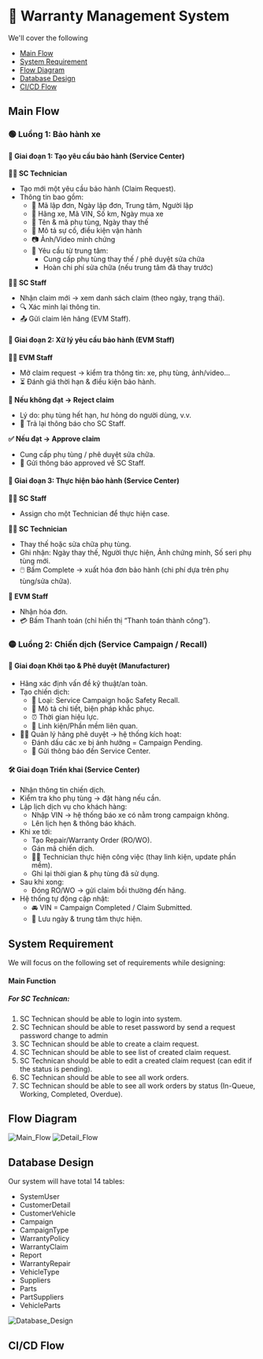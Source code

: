 # 📑 Warranty Management System

We'll cover the following
+ [Main Flow](#main-flow)
+ [System Requirement](#system-requirement)
+ [Flow Diagram](#flow-diagram)
+ [Database Design](#database-design)
+ [CI/CD Flow](#cicd-flow)

## Main Flow
### 🟢 Luồng 1: Bảo hành xe
#### 🔹 Giai đoạn 1: Tạo yêu cầu bảo hành (Service Center)
**👨‍🔧 SC Technician**
+ Tạo mới một yêu cầu bảo hành (Claim Request).
+ Thông tin bao gồm:
    + 📌 Mã lập đơn, Ngày lập đơn, Trung tâm, Người lập
    + 🚗 Hãng xe, Mã VIN, Số km, Ngày mua xe
    + 🔧 Tên & mã phụ tùng, Ngày thay thế
    + 📝 Mô tả sự cố, điều kiện vận hành
    + 📷 Ảnh/Video minh chứng
    + 📨 Yêu cầu từ trung tâm:
        + Cung cấp phụ tùng thay thế / phê duyệt sửa chữa
        + Hoàn chi phí sửa chữa (nếu trung tâm đã thay trước)

**👩‍💼 SC Staff**
+ Nhận claim mới → xem danh sách claim (theo ngày, trạng thái).
+ 🔍 Xác minh lại thông tin.
+ 📤 Gửi claim lên hãng (EVM Staff).

#### 🔹 Giai đoạn 2: Xử lý yêu cầu bảo hành (EVM Staff)

**👨‍💼 EVM Staff**
+ Mở claim request → kiểm tra thông tin: xe, phụ tùng, ảnh/video...
+ ⏳ Đánh giá thời hạn & điều kiện bảo hành.

**🛑 Nếu không đạt → Reject claim**
+ Lý do: phụ tùng hết hạn, hư hỏng do người dùng, v.v.
+ 📩 Trả lại thông báo cho SC Staff.

**✅ Nếu đạt → Approve claim**
+ Cung cấp phụ tùng / phê duyệt sửa chữa.
+ 📩 Gửi thông báo approved về SC Staff.

#### 🔹 Giai đoạn 3: Thực hiện bảo hành (Service Center)
**👩‍💼 SC Staff**
+ Assign cho một Technician để thực hiện case.

**👨‍🔧 SC Technician**
+ Thay thế hoặc sửa chữa phụ tùng.
+ Ghi nhận: Ngày thay thế, Người thực hiện, Ảnh chứng minh, Số seri phụ tùng mới.
+ 🖱️ Bấm Complete → xuất hóa đơn bảo hành (chi phí dựa trên phụ tùng/sửa chữa).

**🏢 EVM Staff**
+ Nhận hóa đơn.
+ 💳 Bấm Thanh toán (chỉ hiển thị “Thanh toán thành công”).

### 🟡 Luồng 2: Chiến dịch (Service Campaign / Recall)
#### 📝 Giai đoạn Khởi tạo & Phê duyệt (Manufacturer)
+ Hãng xác định vấn đề kỹ thuật/an toàn.
+ Tạo chiến dịch:
    + 🔖 Loại: Service Campaign hoặc Safety Recall.
    + 📜 Mô tả chi tiết, biện pháp khắc phục.
    + ⏰ Thời gian hiệu lực.
    + 🧩 Linh kiện/Phần mềm liên quan.
+ 👨‍💼 Quản lý hãng phê duyệt → hệ thống kích hoạt:
    + Đánh dấu các xe bị ảnh hưởng = Campaign Pending.
    + 📩 Gửi thông báo đến Service Center.

#### 🛠️ Giai đoạn Triển khai (Service Center)
+ Nhận thông tin chiến dịch.
+ Kiểm tra kho phụ tùng → đặt hàng nếu cần.
+ Lập lịch dịch vụ cho khách hàng:
    + Nhập VIN → hệ thống báo xe có nằm trong campaign không.
    + Lên lịch hẹn & thông báo khách.
+ Khi xe tới:
    + Tạo Repair/Warranty Order (RO/WO).
    + Gán mã chiến dịch.
    + 👨‍🔧 Technician thực hiện công việc (thay linh kiện, update phần mềm).
    + Ghi lại thời gian & phụ tùng đã sử dụng.
+ Sau khi xong:
    + Đóng RO/WO → gửi claim bồi thường đến hãng.
+ Hệ thống tự động cập nhật:
    + 🚘 VIN = Campaign Completed / Claim Submitted.
    + 📅 Lưu ngày & trung tâm thực hiện.

## System Requirement
We will focus on the following set of requirements while designing:
#### Main Function
##### For SC Technican:
1. SC Technican should be able to login into system.
2. SC Technican should be able to reset password by send a  request password change to admin
3. SC Technican should be able to create a claim request.
4. SC Technican should be able to see list of created claim request.
5. SC Technican should be able to edit a created claim request (can edit if the status is pending).
6. SC Technican should be able to see all work orders.
7. SC Technican should be able to see all work orders by status (In-Queue, Working, Completed, Overdue). 

## Flow Diagram
<img src="./Resources/Main_Flow.png" alt="Main_Flow">
<img src="./Resources/Detail_Flow.png" alt="Detail_Flow">

## Database Design
Our system will have total 14 tables:

+ SystemUser
+ CustomerDetail
+ CustomerVehicle
+ Campaign
+ CampaignType
+ WarrantyPolicy
+ WarrantyClaim
+ Report
+ WarrantyRepair
+ VehicleType
+ Suppliers
+ Parts
+ PartSuppliers
+ VehicleParts
<img src="./Resources/Database_Design.png" alt="Database_Design">

## CI/CD Flow
